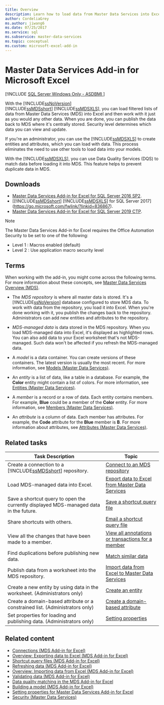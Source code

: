 ```yaml
---
title: Overview
description: Learn how to load data from Master Data Services into Excel, and then publish it back to MDS by using the Master Data Services Add-in for Excel.
author: CordeliaGrey
ms.author: jiwang6
ms.date: 07/25/2017
ms.service: sql
ms.subservice: master-data-services
ms.topic: conceptual
ms.custom: microsoft-excel-add-in
---
```

# Master Data Services Add-in for Microsoft Excel

[!INCLUDE [SQL Server Windows Only - ASDBMI ](../../includes/applies-to-version/sql-windows-only-asdbmi.md)]

With the [!INCLUDE[ssNoVersion](../../includes/ssnoversion-md.md)] [!INCLUDE[ssMDSshort](../../includes/ssmdsshort-md.md)]&nbsp;[!INCLUDE[ssMDSXLS](../../includes/ssmdsxls-md.md)], you can load filtered lists of data from Master Data Services (MDS) into Excel and then work with it just as you would any other data. When you are done, you can publish the data back to MDS where it's centrally stored. Security level determines which data you can view and update.  
  
If you're an administrator, you can use the [!INCLUDE[ssMDSXLS](../../includes/ssmdsxls-md.md)] to create entities and attributes, which you can load with data. This process eliminates the need to use other tools to load data into your models.  
  
With the [!INCLUDE[ssMDSXLS](../../includes/ssmdsxls-md.md)], you can use Data Quality Services (DQS) to match data before loading it into MDS. This feature helps to prevent duplicate data in MDS.

## Downloads

- [Master Data Services Add-in for Excel for SQL Server 2016 SP2](https://www.microsoft.com/download/details.aspx?id=56838).
- [[!INCLUDE[ssMDSshort](../../includes/ssmdsshort-md.md)] [!INCLUDE[ssMDSXLS](../../includes/ssmdsxls-md.md)] for SQL Server 2017](https://go.microsoft.com/fwlink/?linkid=836867).
- [Master Data Services Add-in for Excel for SQL Server 2019 CTP](https://go.microsoft.com/fwlink/?linkid=2086948).

> [!NOTE]
> The Master Data Services Add-in for Excel requires the Office Automation Security to be set to one of the following:
>
> - Level 1 : Macros enabled (default)
> - Level 2 : Use application macro security level

## Terms

When working with the add-in, you might come across the following terms. For more information about these concepts, see [Master Data Services Overview &#40;MDS&#41;](../../master-data-services/master-data-services-overview-mds.md).  

- The *MDS repository* is where all master data is stored. It's a [!INCLUDE[ssNoVersion](../../includes/ssnoversion-md.md)] database configured to store MDS data. To work with data from the repository, you load it into Excel. When you're done working with it, you publish the changes back to the repository. Administrators can add new entities and attributes to the repository.
  
- *MDS-managed data* is data stored in the MDS repository. When you load MDS-managed data into Excel, it's displayed as highlighted rows. You can also add data to your Excel worksheet that's not MDS-managed. Such data won't be affected if you refresh the MDS-managed data.

- A *model* is a data container. You can create versions of these containers. The latest version is usually the most recent. For more information, see [Models &#40;Master Data Services&#41;](../../master-data-services/models-master-data-services.md).  
  
- An *entity* is a list of data, like a table in a database. For example, the **Color** entity might contain a list of colors. For more information, see [Entities &#40;Master Data Services&#41;](../../master-data-services/entities-master-data-services.md).  
  
- A *member* is a record or a row of data. Each entity contains members. For example, **Blue** could be a member of the **Color** entity. For more information, see [Members &#40;Master Data Services&#41;](../../master-data-services/members-master-data-services.md).  
  
- An *attribute* is a column of data. Each member has attributes. For example, the **Code** attribute for the **Blue** member is **B**. For more information about attributes, see [Attributes &#40;Master Data Services&#41;](../../master-data-services/attributes-master-data-services.md).  
  
## Related tasks  

| Task Description | Topic |
| ---------------------- | ----------- |
| Create a connection to a [!INCLUDE[ssMDSshort](../../includes/ssmdsshort-md.md)] repository. | [Connect to an MDS repository](../../master-data-services/microsoft-excel-add-in/connect-to-an-mds-repository-mds-add-in-for-excel.md) |  
| Load MDS-managed data into Excel. | [Export data to Excel from Master Data Services](../../master-data-services/microsoft-excel-add-in/export-data-to-excel-from-master-data-services.md) |  
| Save a shortcut query to open the currently displayed MDS-managed data in the future. | [Save a shortcut query file](../../master-data-services/microsoft-excel-add-in/save-a-shortcut-query-file-mds-add-in-for-excel.md)|  
| Share shortcuts with others. | [Email a shortcut query file](../../master-data-services/microsoft-excel-add-in/email-a-shortcut-query-file-mds-add-in-for-excel.md) |  
| View all the changes that have been made to a member. | [View all annotations or transactions for a member](../../master-data-services/microsoft-excel-add-in/view-all-annotations-or-transactions-for-a-member-mds-add-in-for-excel.md)|  
| Find duplications before publishing new data. | [Match similar data](../../master-data-services/microsoft-excel-add-in/match-similar-data-mds-add-in-for-excel.md) |  
| Publish data from a worksheet into the MDS repository. | [Import data from Excel to Master Data Services](../../master-data-services/microsoft-excel-add-in/import-data-from-excel-to-master-data-services-mds-add-in-for-excel.md) |  
| Create a new entity by using data in the worksheet. (Administrators only) | [Create an entity](../../master-data-services/microsoft-excel-add-in/create-an-entity-mds-add-in-for-excel.md) |  
| Create a domain-based attribute or a constrained list. (Administrators only) | [Create a domain-based attribute](../../master-data-services/microsoft-excel-add-in/create-a-domain-based-attribute-mds-add-in-for-excel.md) |  
| Set properties for loading and publishing data. (Administrators only) | [Setting properties](../../master-data-services/microsoft-excel-add-in/setting-properties-for-master-data-services-add-in-for-excel.md) |  
  
## Related content  
  
- [Connections &#40;MDS Add-in for Excel&#41;](../../master-data-services/microsoft-excel-add-in/connections-mds-add-in-for-excel.md)  
- [Overview: Exporting data to Excel &#40;MDS Add-in for Excel&#41;](../../master-data-services/microsoft-excel-add-in/overview-exporting-data-to-excel-mds-add-in-for-excel.md)  
- [Shortcut query files &#40;MDS Add-in for Excel&#41;](../../master-data-services/microsoft-excel-add-in/shortcut-query-files-mds-add-in-for-excel.md)  
- [Refreshing data &#40;MDS Add-in for Excel&#41;](../../master-data-services/microsoft-excel-add-in/refreshing-data-mds-add-in-for-excel.md)  
- [Overview: Importing data from Excel &#40;MDS Add-in for Excel&#41;](../../master-data-services/microsoft-excel-add-in/overview-importing-data-from-excel-mds-add-in-for-excel.md)  
- [Validating data &#40;MDS Add-in for Excel&#41;](../../master-data-services/microsoft-excel-add-in/validating-data-mds-add-in-for-excel.md)  
- [Data quality matching in the MDS Add-in for Excel](../../master-data-services/microsoft-excel-add-in/data-quality-matching-in-the-mds-add-in-for-excel.md)  
- [Building a model &#40;MDS Add-in for Excel&#41;](../../master-data-services/microsoft-excel-add-in/building-a-model-mds-add-in-for-excel.md)
- [Setting properties for Master Data Services Add-in for Excel](../../master-data-services/microsoft-excel-add-in/setting-properties-for-master-data-services-add-in-for-excel.md)  
- [Security &#40;Master Data Services&#41;](../../master-data-services/security-master-data-services.md)  
